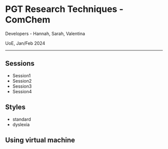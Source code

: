 # PGT Research Techniques - ComChem 


Developers - Hannah, Sarah, Valentina

UoE, Jan/Feb 2024


----

## Sessions
- Session1 
- Session2
- Session3
- Session4


## Styles
- standard
- dyslexia

## Using virtual machine 

